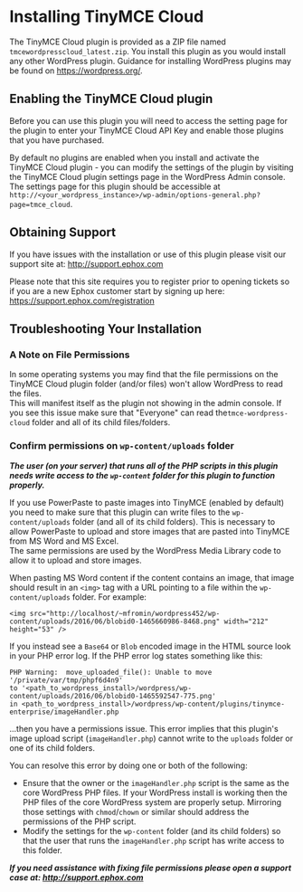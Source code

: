 # Installing TinyMCE Cloud

The TinyMCE Cloud plugin is provided as a ZIP file named `tmcewordpresscloud_latest.zip`.
You install this plugin as you would install any other WordPress plugin.  Guidance for installing 
WordPress plugins may be found on https://wordpress.org/.

## Enabling the TinyMCE Cloud plugin
Before you can use this plugin you will need to access the setting page for the plugin to enter your
TinyMCE Cloud API Key and enable those plugins that you have purchased.

By default no plugins are enabled when you install and activate the TinyMCE Cloud plugin - you can modify the settings of the plugin by visiting the TinyMCE 
Cloud plugin settings page in the WordPress Admin console.  The settings page for this plugin should be accessible at 
`http://<your_wordpress_instance>/wp-admin/options-general.php?page=tmce_cloud`.


## Obtaining Support
If you have issues with the installation or use of this plugin please visit our support site at: http://support.ephox.com

Please note that this site requires you to register prior to opening tickets so if you are a new Ephox customer start by signing up here:  https://support.ephox.com/registration

## Troubleshooting Your Installation

### A Note on File Permissions
In some operating systems you may find that the file permissions on the TinyMCE Cloud plugin folder (and/or files) won't allow WordPress to read the files.  
This will manifest itself as the plugin not showing in the admin console.  If you see this issue make sure that "Everyone" can read the`tmce-wordpress-cloud` 
folder and all of its child files/folders.

### Confirm permissions on `wp-content/uploads` folder

***The user (on your server) that runs all of the PHP scripts in this plugin needs write access to the `wp-content` folder for this plugin to function properly.***

If you use PowerPaste to paste images into TinyMCE (enabled by default) you need to make sure that this plugin can write files to the `wp-content/uploads` folder 
(and all of its child folders).  This is necessary to allow PowerPaste to upload and store images that are pasted into TinyMCE from MS Word and MS Excel.  
The same permissions are used by the WordPress Media Library code to allow it to upload and store images.

When pasting MS Word content if the content contains an image, that image should result in an `<img>` tag with a URL pointing to a file within the `wp-content/uploads` 
folder.  For example:

```
<img src="http://localhost/~mfromin/wordpress452/wp-content/uploads/2016/06/blobid0-1465660986-8468.png" width="212" height="53" />
```

If you instead see a `Base64` or `Blob` encoded image in the HTML source look in your PHP error log.  If the PHP error log
states something like this:

```
PHP Warning:  move_uploaded_file(): Unable to move '/private/var/tmp/phpf6d4n9'
to '<path_to_wordpress_install>/wordpress/wp-content/uploads/2016/06/blobid0-1465592547-775.png'
in <path_to_wordpress_install>/wordpress/wp-content/plugins/tinymce-enterprise/imageHandler.php
```

...then you have a permissions issue.  This error implies that this plugin's image upload script (`imageHandler.php`) cannot write to the `uploads` folder or one 
of its child folders.

You can resolve this error by doing one or both of the following:

* Ensure that the owner or the `imageHandler.php` script is the same as the core WordPress PHP files.  If your WordPress install is working then the PHP files of the core WordPress system are properly setup.  Mirroring those settings with `chmod`/`chown` or similar should address the permissions of the  PHP script. 
* Modify the settings for the `wp-content` folder (and its child folders) so that the user that runs the `imageHandler.php` script has write access to this folder. 

***If you need assistance with fixing file permissions please open a support case at: http://support.ephox.com***
